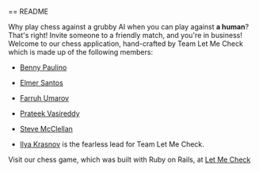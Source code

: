 == README

Why play chess against a grubby AI when you can play against **a human**? That's right! Invite someone to a friendly match, and you're in business! Welcome to our chess application, hand-crafted by Team Let Me Check which is made up of the following members:

* [Benny Paulino](https://github.com/bennypaulino)
* [Elmer Santos](https://github.com/efesantos)
* [Farruh Umarov](https://github.com/ufarruh)
* [Prateek Vasireddy](https://github.com/vinvasir)
* [Steve McClellan](https://github.com/steve-mcclellan)

* [Ilya Krasnov](https://de.linkedin.com/in/ikrasnov) is the fearless lead for Team Let Me Check. 

Visit our chess game, which was built with Ruby on Rails, at [Let Me Check](https://letmecheck.herokuapp.com/)
